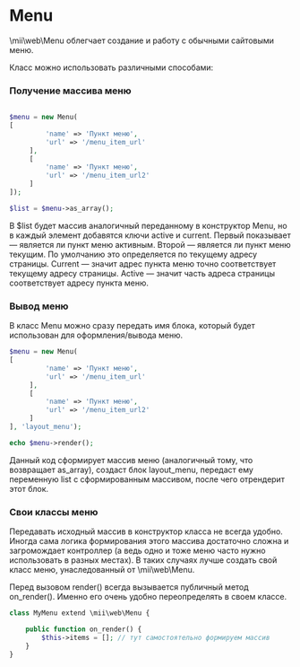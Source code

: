 # Menu

\mii\web\Menu облегчает создание и работу с обычными сайтовыми меню. 

Класс можно использовать различными способами:

### Получение массива меню
```php

$menu = new Menu(
[
         'name' => 'Пункт меню',
         'url' => '/menu_item_url'
     ],
     [
         'name' => 'Пункт меню',
         'url' => '/menu_item_url2'
     ]
]);

$list = $menu->as_array(); 

```

В $list будет массив аналогичный переданному в конструктор Menu, но в каждый элемент добавятся
ключи active и current. Первый показывает — является ли пункт меню активным. Второй — является ли пункт меню текущим.
По умолчанию это определяется по текущему адресу страницы. Current — значит адрес пункта меню точно соответствует текущему
адресу страницы. Active — значит часть адреса страницы соответствует адресу пункта меню.


### Вывод меню

В класс Menu можно сразу передать имя блока, который будет использован для оформления/вывода меню. 
 
 
```php
$menu = new Menu(
[
         'name' => 'Пункт меню',
         'url' => '/menu_item_url'
     ],
     [
         'name' => 'Пункт меню',
         'url' => '/menu_item_url2'
     ]
], 'layout_menu');

echo $menu->render();
```

Данный код сформирует массив меню (аналогичный тому, что возвращает as_array), создаст блок layout_menu, передаст
ему переменную list с сформированным массивом, после чего отрендерит этот блок.
 

### Свои классы меню

Передавать исходный массив в конструктор класса не всегда удобно. Иногда сама логика формирования этого массива достаточно сложна
и загромождает контроллер (а ведь одно и тоже меню часто нужно использовать в разных местах). В таких случаях лучше создать свой класс
 меню, унаследованный от \mii\web\Menu.
 
Перед вызовом render() всегда вызывается публичный метод on_render(). Именно его очень удобно переопределять в своем классе. 

```php
class MyMenu extend \mii\web\Menu {

    public function on_render() {
        $this->items = []; // тут самостоятельно формируем массив
    }
}
```





